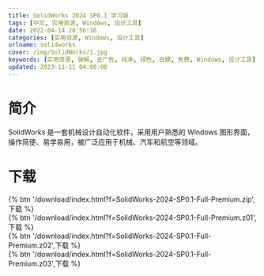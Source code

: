 ```yaml
---
title: SolidWorks 2024 SP0.1 学习版
tags: [中文, 实用资源, Windows, 设计工具]
date: 2022-04-14 20:56:16
categories: [实用资源, Windows, 设计工具]
urlname: solidworks
cover: /img/SolidWorks/1.jpg
keywords: [实用资源, 破解, 去广告, 纯净, 绿色, 白嫖, 免费, Windows, 设计工具]
updated: 2023-11-11 04:00:00
---
```


# 简介

SolidWorks 是一套机械设计自动化软件，采用用户熟悉的 Windows 图形界面，操作简便、易学易用，被广泛应用于机械、汽车和航空等领域。

# 下载

{% btn '/download/index.html?f=SolidWorks-2024-SP0.1-Full-Premium.zip',下载 %}
</br>
{% btn '/download/index.html?f=SolidWorks-2024-SP0.1-Full-Premium.z01',下载 %}
</br>
{% btn '/download/index.html?f=SolidWorks-2024-SP0.1-Full-Premium.z02',下载 %}
</br>
{% btn '/download/index.html?f=SolidWorks-2024-SP0.1-Full-Premium.z03',下载 %}
